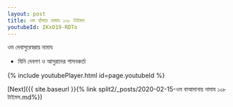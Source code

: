 ```yaml
---
layout: post
title: ওম হাঁসায় নামায ১০৮ টাইমস
youtubeId: IKxO19-RDTo
---
```

 
 
 ওম দেবাসুরেস্বরায় নামায  
 
 -  যিনি দেবগণ ও আসুরাদের শাসনকর্তা 
 
  
 
  
 
 
 
 
 
 


{% include youtubePlayer.html id=page.youtubeId %}
 
[Next]({{ site.baseurl }}{% link  split2/_posts/2020-02-15-ওম বাআমানায় নামায ১০৮ টাইমস.md%})
 
